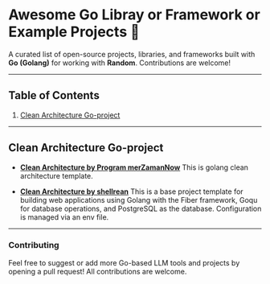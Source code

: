 
# Awesome Go Libray or Framework or Example Projects 🚀  
A curated list of open-source projects, libraries, and frameworks built with **Go (Golang)** for working with **Random**. Contributions are welcome!  

---

## Table of Contents  
1. [Clean Architecture Go-project](#clean-architecture-go-project)  

---

## Clean Architecture Go-project
- **[Clean Architecture by Program merZamanNow](https://github.com/khannedy/golang-clean-architecture)**
  This is golang clean architecture template.

- **[Clean Architecture by shellrean](https://github.com/shellrean/golang-base-project-cean-directory)**
 This is a base project template for building web applications using Golang with the Fiber framework, Goqu for database operations, and PostgreSQL as the database. Configuration is managed via an env file.

---

### Contributing  
Feel free to suggest or add more Go-based LLM tools and projects by opening a pull request! All contributions are welcome.  
